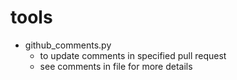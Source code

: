 # tools

* github_comments.py
  * to update comments in specified pull request
  * see comments in file for more details
